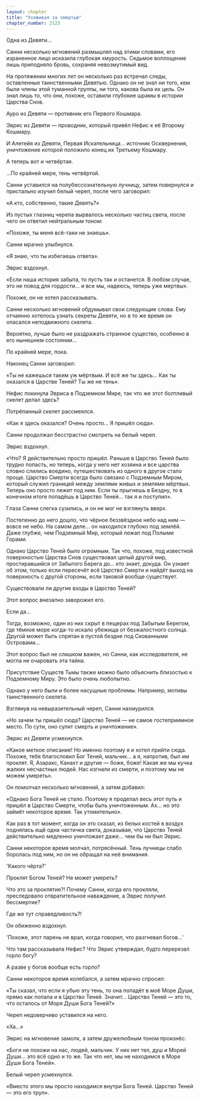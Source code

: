 ```yaml
---
layout: chapter
title: "Ухаживая за смертью"
chapter_number: 2123
---
```




Одна из Девяти...

Санни несколько мгновений размышлял над этими словами, его израненное лицо исказила глубокая хмурость. Седьмое воплощение лишь приподняло бровь, сохраняя невозмутимый вид.

На протяжении многих лет он несколько раз встречал следы, оставленные таинственными Девятью. Однако он не знал ни того, кем были члены этой туманной группы, ни того, какова была их цель. Он знал лишь то, что они, похоже, оставили глубокие шрамы в истории Царства Снов.

Ауро из Девяти — противник его Первого Кошмара.

Эврис из Девяти — проводник, который привёл Нефис к её Второму Кошмару.

И Алетейя из Девяти, Первая Искательница... источник Осквернения, уничтожение которой положило конец их Третьему Кошмару.

А теперь вот и четвёртая.

...По крайней мере, тень четвёртой.

Санни уставился на полубессознательную лучницу, затем повернулся и пристально изучил белый череп, после чего заговорил:

«А кто, собственно, такие Девять?»

Из пустых глазниц черепа вырвалось несколько частиц света, после чего он ответил нейтральным тоном:

«Похоже, ты меня всё-таки не знаешь».

Санни мрачно улыбнулся.

«Я знаю, что ты избегаешь ответа».

Эврис вздохнул.

«Если наша история забыта, то пусть так и останется. В любом случае, это не повод для гордости... и все мы, надеюсь, теперь уже мертвы».

Похоже, он не хотел рассказывать.

Санни несколько мгновений обдумывал свои следующие слова. Ему отчаянно хотелось узнать секреты Девяти, но в то же время он опасался неподвижного скелета.

Вероятно, лучше было не раздражать странное существо, особенно в его нынешнем состоянии...

По крайней мере, пока.

Наконец Санни заговорил:

«Ты не кажешься таким уж мёртвым. И всё же ты здесь... Как ты оказался в Царстве Теней? Ты же не тень».

Нефис покинула Эвриса в Подземном Мире, так что же этот болтливый скелет делал здесь?

Потрёпанный скелет рассмеялся.

«Как я здесь оказался? Очень просто... Я пришёл сюда».

Санни продолжал бесстрастно смотреть на белый череп.

Эврис вздохнул.

«Что? Я действительно просто пришёл. Раньше в Царство Теней было трудно попасть, но теперь, когда у него нет хозяина и все царства словно слились воедино, путешествовать из одного в другое стало проще. Царство Смерти всегда было связано с Подземным Миром, который служил границей между землями живых и землями мёртвых. Теперь оно просто лежит под ним. Если ты прыгнешь в Бездну, то в конечном итоге попадёшь в Царство Теней... так я и поступил».

Глаза Санни слегка сузились, и он не мог не взглянуть вверх.

Постепенно до него дошло, что чёрное беззвёздное небо над ним — вовсе не небо. На самом деле... он находился глубоко под землёй. Даже глубже, чем Подземный Мир, который лежал под Полыми Горами.

Однако Царство Теней было огромным. Так что, похоже, под известной поверхностью Царства Снов существовал целый другой мир, простиравшийся от Забытого Берега до... кто знает, докуда. Он узнает об этом, только если пересечёт всё Царство Смерти и найдёт выход на поверхность с другой стороны, если таковой вообще существует.

Существовали ли другие входы в Царство Теней?

Этот вопрос внезапно заворожил его.

Если да...

Тогда, возможно, один из них скрыт в пещерах под Забытым Берегом, где тёмное море когда-то искало убежища от безжалостного солнца. Другой может быть спрятан в пустой бездне под Скованными Островами...

Этот вопрос был не слишком важен, но Санни, как исследователя, не могла не очаровать эта тайна.

Присутствие Существ Тьмы также можно было объяснить близостью к Подземному Миру. Это было очень любопытно.

Однако у него были и более насущные проблемы. Например, мотивы таинственного скелета.

Взглянув на невыразительный череп, Санни нахмурился.

«Но зачем ты пришёл сюда? Царство Теней — не самое гостеприимное место. По сути, оно сулит смерть и уничтожение».

Эврис из Девяти усмехнулся.

«Какое меткое описание! Но именно поэтому я и хотел прийти сюда. Похоже, тебя благословил Бог Теней, мальчик... а я, напротив, был им проклят. Я, Азаракс, Канахт и другие — боже, боже! Какая же мы кучка жалких несчастных людей. Нас изгнали из смерти, и поэтому мы не можем умереть».

Он помолчал несколько мгновений, а затем добавил:

«Однако Бога Теней не стало. Поэтому я проделал весь этот путь и пришёл в Царство Смерти, чтобы быть уничтоженным. Ах… но это займёт некоторое время. Так утомительно».

Как раз в тот момент, когда он это сказал, из белых костей в воздух поднялась ещё одна частичка света, доказывая, что Царство Теней действительно медленно уничтожает даже... чем бы ни был Эврис.

Санни некоторое время молчал, потрясённый. Тень лучницы слабо боролась под ним, но он не обращал на неё внимания.

'Какого чёрта?'

Проклят Богом Теней? Не может умереть?

Что это за проклятие?! Почему Санни, когда его прокляли, преследовало отвратительное наваждение, а Эврис получил бессмертие?

Где же тут справедливость?!

Он обиженно вздохнул.

'Похоже, этот парень не врал, когда говорил, что разгневал богов...'

Что там рассказывала Нефис? Что Эврис утверждал, будто перерезал горло богу?

А разве у богов вообще есть горло?

Санни некоторое время колебался, а затем мрачно спросил:

«Ты сказал, что если я убью эту тень, то она попадёт в моё Море Души, прямо как попала и в Царство Теней. Значит... Царство Теней — это то, что осталось от Моря Души Бога Теней?»

Череп недоверчиво уставился на него.

«Ха...»

Эврис на мгновение замолк, а затем дружелюбным тоном произнёс:

«Боги не похожи на нас, людей, мальчик. У них нет тел, душ и Морей Души... это всё одно и то же. Так что нет, мы не находимся в Море Души Бога Теней».

Белый череп усмехнулся.

«Вместо этого мы просто находимся внутри Бога Теней. Царство Теней — это его труп».

